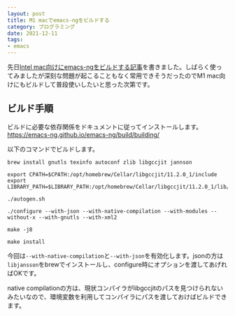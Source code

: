 ```yaml
---
layout: post
title: M1 macでemacs-ngをビルドする
category: プログラミング
date: 2021-12-11
tags:
- emacs
---
```


先日[Intel mac向けにemacs-ngをビルドする記事](/2021/10/emacs-ng/)を書きました。しばらく使ってみましたが深刻な問題が起こることもなく常用できそうだったのでM1 mac向けにもビルドして普段使いしたいと思った次第です。


## ビルド手順

ビルドに必要な依存関係をドキュメントに従ってインストールします。https://emacs-ng.github.io/emacs-ng/build/building/

以下のコマンドでビルドします。

```shell
brew install gnutls texinfo autoconf zlib libgccjit jannson

export CPATH=$CPATH:/opt/homebrew/Cellar/libgccjit/11.2.0_1/include
export LIBRARY_PATH=$LIBRARY_PATH:/opt/homebrew/Cellar/libgccjit/11.2.0_1/lib/gcc/11

./autogen.sh

./configure --with-json --with-native-compilation --with-modules --without-x --with-gnutls --with-xml2

make -j8

make install

```



今回は`--with-native-compilation`と`--with-json`を有効化します。jsonの方は`libjansson`をbrewでインストールし、configure時にオプションを渡してあげればOKです。

native compilationの方は、現状コンパイラがlibgccjitのパスを見つけられないみたいなので、環境変数を利用してコンパイラにパスを渡しておけばビルドできます。
